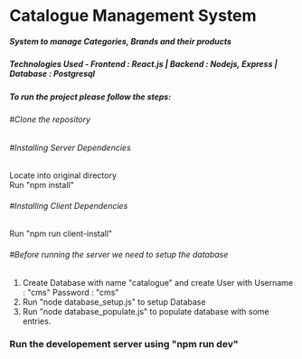 # Catalogue Management System
##### System to manage Categories, Brands and their products
##### Technologies Used - Frontend : React.js | Backend : Nodejs, Express | Database : Postgresql

##### To run the project please follow the steps:

###### #Clone the repository

###### #Installing Server Dependencies
 Locate into original directory<br>
 Run "npm install"<br>
 
###### #Installing Client Dependencies
 Run "npm run client-install"
 
###### #Before running the server we need to setup the database
 1. Create Database with name "catalogue" and create User with Username : "cms" Password : "cms"<br>
 2. Run "node database_setup.js" to setup Database<br>
 3. Run "node database_populate.js" to populate database with some entries.
 
### Run the developement server using "npm run dev"
